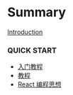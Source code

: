 # Summary

[Introduction](README.md)
### QUICK START
* [入门教程](docs/getting-started.md)
* [教程](docs/tutorial.md)
* [React 编程思想](docs/thinking-in-react.md)

